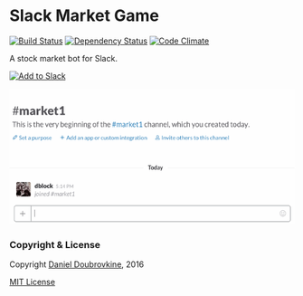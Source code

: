Slack Market Game
=================

[![Build Status](https://travis-ci.org/dblock/slack-market.svg?branch=master)](https://travis-ci.org/dblock/slack-market)
[![Dependency Status](https://gemnasium.com/dblock/slack-market.svg)](https://gemnasium.com/dblock/slack-market)
[![Code Climate](https://codeclimate.com/github/dblock/slack-market.svg)](https://codeclimate.com/github/dblock/slack-market)

A stock market bot for Slack.

[![Add to Slack](https://platform.slack-edge.com/img/add_to_slack@2x.png)](http://market.playplay.io)

![](public/img/market.gif)

### Copyright & License

Copyright [Daniel Doubrovkine](http://code.dblock.org), 2016

[MIT License](LICENSE)
